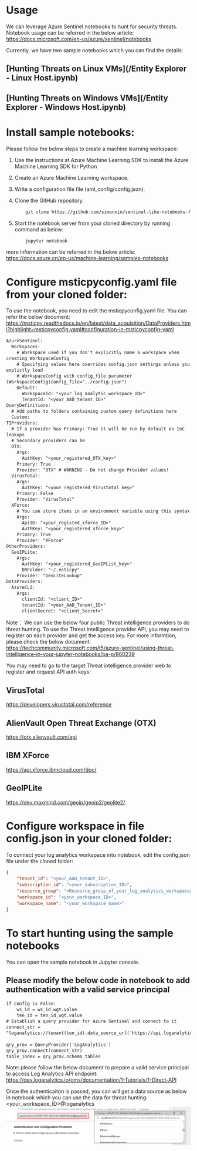 # Usage
We can leverage Azure Sentinel notebooks to hunt for security threats.
Notebook usage can be referred in the below article: 
https://docs.microsoft.com/en-us/azure/sentinel/notebooks

Currently, we have two sample notebooks which you can find the details: 
## [Hunting Threats on Linux VMs](/Entity Explorer - Linux Host.ipynb)
## [Hunting Threats on Windows VMs](/Entity Explorer - Windows Host.ipynb)


# Install sample notebooks: 
Please follow the below steps to create a machine learning workspace:
1) Use the instructions at Azure Machine Learning SDK to install the Azure Machine Learning SDK for Python
2) Create an Azure Machine Learning workspace.
3) Write a configuration file file (aml_config/config.json).
4) Clone the GitHub repository.
    ```bash
        git clone https://github.com/simonxin/sentinel-like-notebooks-for-mooncake
    ````
5) Start the notebook server from your cloned directory by running command as below: 

    ```bash
        jupyter notebook
    ```

more information can be referred in the below article:
https://docs.azure.cn/en-us/machine-learning/samples-notebooks


# Configure msticpyconfig.yaml file from your cloned folder:
To use the notebook, you need to edit the msticpyconfig.yaml file. 
You can refer the below document: 
https://msticpy.readthedocs.io/en/latest/data_acquisition/DataProviders.html?highlight=msticpyconfig.yaml#configuration-in-msticpyconfig-yaml

```sample_file
AzureSentinel:
  Workspaces:
    # Workspace used if you don't explicitly name a workspace when creating WorkspaceConfig
    # Specifying values here overrides config.json settings unless you explictly load
    # WorkspaceConfig with config_file parameter (WorkspaceConfig(config_file="../config.json")
    Default:
      WorkspaceId: "<your_log_analytic_workspace_ID>"
      TenantId: "<your_AAD_tenant_ID>"
QueryDefinitions:
  # Add paths to folders containing custom query definitions here
  Custom:
TIProviders:
  # If a provider has Primary: True it will be run by default on IoC lookups
  # Secondary providers can be
  OTX:
    Args:
      AuthKey: "<your_registered_OTX_key>"
    Primary: True
    Provider: "OTX" # WARNING - Do not change Provider values!
  VirusTotal:
    Args:
      AuthKey: "<your_registered_Virustotal_key>"
    Primary: False
    Provider: "VirusTotal"
  XForce:
    # You can store items in an environment variable using this syntax
    Args:
      ApiID: "<your_registed_xforce_ID>"
      AuthKey: "<your_registered_xforce_key>"
    Primary: True
    Provider: "XForce"
OtherProviders:
  GeoIPLite:
    Args:
      AuthKey: "<your_registered_GeoIPList_key>"
      DBFolder: "~/.msticpy"
    Provider: "GeoLiteLookup"
DataProviders:
  AzureCLI:
    Args:
      clientId: "<client_ID>"
      tenantId: "<your_AAD_Tenant_ID>"
      clientSecret: "<client_Secret>"
```

Note：
We can use the below four public Threat intelligence providers to do threat hunting. To use the Threat intelligence provider API, you may need to register on each provider and get the access key.
For more informtion, please check the below document:  
https://techcommunity.microsoft.com/t5/azure-sentinel/using-threat-intelligence-in-your-jupyter-notebooks/ba-p/860239

You may need to go to the target Threat intelligence provider web to register and request API auth keys: 

## VirusTotal 
https://developers.virustotal.com/reference

## AlienVault Open Threat Exchange  (OTX)
https://otx.alienvault.com/api

## IBM XForce 
https://api.xforce.ibmcloud.com/doc/

## GeoIPLite
https://dev.maxmind.com/geoip/geoip2/geolite2/



# Configure workspace in file config.json in your cloned folder:  
To connect your log analytics workspace into notebook, edit the config.json file under the cloned folder: 
```config.json
{
    "tenant_id": "<your_AAD_tenant_ID>",
    "subscription_id": "<your_subscription_ID>",
    "resource_group": "<Resource_group_of_your_log_analytics_workspace>",
    "workspace_id": "<your_workspace_ID>",
    "workspace_name": "<your_workspace_name>"
}
```

# To start hunting using the sample notebooks
You can open the sample notebook in Jupyter console. 

## Please modify the below code in notebook to add authentication with a valid service principal

```authentication code
if config is False:
    ws_id = ws_id_wgt.value
    ten_id = ten_id_wgt.value
# Establish a query provider for Azure Sentinel and connect to it
connect_str = "loganalytics://tenant(ten_id).data_source_url('https://api.loganalytics.azure.cn').aad_url('https://login.chinacloudapi.cn').clientid('<your_client_id>').clientsecret('<your_cient_secret>').workspace(ws_id)"

qry_prov = QueryProvider('LogAnalytics')
qry_prov.connect(connect_str)
table_index = qry_prov.schema_tables
```

Note: please follow the below document to prepare a valid service principal to access Log Analytics API endpoint:
https://dev.loganalytics.io/oms/documentation/1-Tutorials/1-Direct-API

Once the authenticaiton is passed, you can will get a data source as below in notebook which you can use the data for threat hunting: 
<your_workspace_ID>@loganalytics
![](https://github.com/simonxin/sentinel-like-notebooks-for-mooncake/blob/master/img/logadatasource.png)

